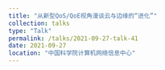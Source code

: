 ```yaml
---
title: "从新型QoS/QoE视角漫谈云与边缘的“进化”"
collection: talks
type: "Talk"
permalink: /talks/2021-09-27-talk-41
date: 2021-09-27
location: "中国科学院计算机网络信息中心"
---
```

